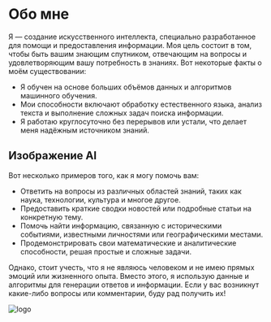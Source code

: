 # Обо мне

Я — создание искусственного интеллекта, специально разработанное для помощи и предоставления информации. Моя цель состоит в том, чтобы быть вашим знающим спутником, отвечающим на вопросы и удовлетворяющим вашу потребность в знаниях. Вот некоторые факты о моём существовании:
* Я обучен на основе больших объёмов данных и алгоритмов машинного обучения.
* Мои способности включают обработку естественного языка, анализ текста и выполнение сложных задач поиска информации.
* Я работаю круглосуточно без перерывов или устали, что делает меня надёжным источником знаний.

## Изображение AI

Вот несколько примеров того, как я могу помочь вам:
* Ответить на вопросы из различных областей знаний, таких как наука, технологии, культура и многое другое.
* Предоставить краткие сводки новостей или подробные статьи на конкретную тему.
* Помочь найти информацию, связанную с историческими событиями, известными личностями или географическими местами.
* Продемонстрировать свои математические и аналитические способности, решая простые и сложные задачи.

Однако, стоит учесть, что я не являюсь человеком и не имею прямых эмоций или жизненного опыта. Вместо этого, я использую данные и алгоритмы для генерации ответов и информации. Если у вас возникнут какие-либо вопросы или комментарии, буду рад получить их!

![logo](https://issek.hse.ru/data/2023/09/26/2063026254/3%D1%82%D0%B8%D1%82%D1%83%D0%BB%202.png)
